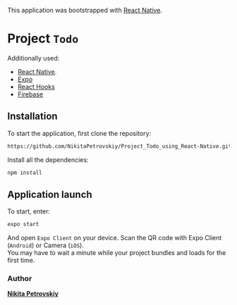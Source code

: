 This application was bootstrapped with [React Native](https://facebook.github.io/react-native/).
# Project ``Todo``
Additionally used:
* [React Native](https://facebook.github.io/react-native/).
* [Expo](https://expo.io)
* [React Hooks](https://reactjs.org/docs/hooks-state.html#whats-a-hook)
* [Firebase](https://firebase.google.com) 

## Installation
To start the application, first clone the repository: 
```bash
https://github.com/NikitaPetrovskiy/Project_Todo_using_React-Native.git
```
Install all the dependencies: 
```bash
npm install
```
## Application launch
To start, enter:
```bash
expo start
```
And open ``Expo Client`` on your device. Scan the QR code with Expo Client (``Android``) or Camera (``iOS``). <br>
You may have to wait a minute while your project bundles and loads for the first time.
### Author
 **[Nikita Petrovskiy](https://www.linkedin.com/in/nikpetrovskiy/)**